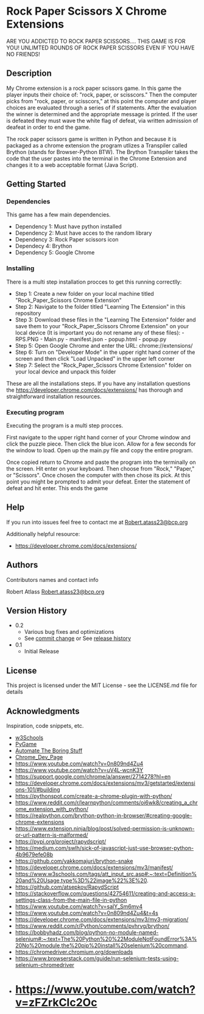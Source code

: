 # Rock Paper Scissors X Chrome Extensions

ARE YOU ADDICTED TO ROCK PAPER SCISSORS.... THIS GAME IS FOR YOU! UNLIMTED ROUNDS OF ROCK PAPER SCISSORS EVEN IF YOU HAVE NO FRIENDS!

## Description
My Chrome extension is a rock paper scissors game. In this game the player inputs their choice of: "rock, paper, or scisscors." 
Then the computer picks from "rock, paper, or scisscors," at this point the computer and player choices are evaluated through 
a series of if statements. After the evaluation the winner is determined and the appropriate message is printed. If the user is defeated they must wave the white flag of defeat, via written admission of deafeat in order to end the game.

The rock paper scissors game is written in Python and because it is packaged as a chrome extension the program utlizes a Transpiler called Brython (stands for Browser-Python BTW). The Brython Transpiler takes the code that the user pastes into the terminal in the Chrome Extension and changes it to a web acceptable format (Java Script). 

## Getting Started

### Dependencies
This game has a few main dependencies.

- Dependency 1: Must have python installed 
- Dependency 2: Must have acces to the random library
- Dependency 3: Rock Paper scissors icon
- Dependecy 4: Brython
- Dependency 5: Google Chrome

### Installing
There is a multi step installation procces to get this running correctlly:

- Step 1: Create a new folder on your local machine titled "Rock_Paper_Scissors Chrome Extension"
- Step 2: Navigate to the folder titled "Learning The Extension" in this repository
- Step 3: Download these files in the "Learning The Extension" folder and save them to your "Rock_Paper_Scissors Chrome Extension" on your local device (It is important you do not rename any of these files):
               - RPS.PNG
               - Main.py
               - manifest.json
               - popup.html
               - popup.py
- Step 5: Open Google Chrome and enter the URL: chrome://extensions/
- Step 6: Turn on "Developer Mode" in the upper right hand corner of the screen and then click "Load Unpacked" in the upper left corner
- Step 7: Select the "Rock_Paper_Scissors Chrome Extension" folder on your local device and unpack this folder

These are all the installations steps. If you have any installation questions the https://developer.chrome.com/docs/extensions/ has thorough and straightforward installation resources.

### Executing program
Executing the program is a multi step procces.

First navigate to the upper right hand corner of your Chrome window and click the puzzle piece. Then click the blue icon. Allow for a few seconds for the window to load. Open up the main.py file and copy the entire program. 

Once copied return to Chrome and paste the program into the terminally on the screen. Hit enter on your keyboard. Then choose from "Rock," "Paper," or "Scissors".
Once chosen the computer with then chose its pick. At this point you might be prompted to admit your defeat. Enter the statement of defeat and hit enter. This ends the game

## Help
If you run into issues feel free to contact me at Robert.atass23@bcp.org

Additionally helpful resource:
- https://developer.chrome.com/docs/extensions/

## Authors

Contributors names and contact info

Robert Atlass
Robert.atass23@bcp.org

## Version History

* 0.2
    * Various bug fixes and optimizations
    * See [commit change]() or See [release history]()
* 0.1
    * Initial Release

## License

This project is licensed under the MIT License - see the LICENSE.md file for details

## Acknowledgments

Inspiration, code snippets, etc.
* [w3Schools](https://www.w3schools.com/python/default.asp)
* [PyGame](https://www.pygame.org/docs/)
* [Automate The Boring Stuff](https://automatetheboringstuff.com/)
* [Chrome_Dev_Page](https://developer.chrome.com/docs/extensions/mv3/)
* https://www.youtube.com/watch?v=0n809nd4Zu4
* https://www.youtube.com/watch?v=uV4L-wcnK3Y
* https://support.google.com/chrome/a/answer/2714278?hl=en
* https://developer.chrome.com/docs/extensions/mv3/getstarted/extensions-101/#building
* https://pythonspot.com/create-a-chrome-plugin-with-python/
* https://www.reddit.com/r/learnpython/comments/oi6wk8/creating_a_chrome_extension_with_python/
* https://realpython.com/brython-python-in-browser/#creating-google-chrome-extensions
* https://www.extension.ninja/blog/post/solved-permission-is-unknown-or-url-pattern-is-malformed/
* https://pypi.org/project/rapydscript/
* https://medium.com/swlh/sick-of-javascript-just-use-browser-python-4b9679efe08b
* https://github.com/yakkomajuri/brython-snake
* https://developer.chrome.com/docs/extensions/mv3/manifest/
* https://www.w3schools.com/tags/att_input_src.asp#:~:text=Definition%20and%20Usage,type%3D%22image%22%3E%20.
* https://github.com/atsepkov/RapydScript
* https://stackoverflow.com/questions/42754611/creating-and-access-a-settings-class-from-the-main-file-in-python
* https://www.youtube.com/watch?v=salY_Sm6mv4
* https://www.youtube.com/watch?v=0n809nd4Zu4&t=4s
* https://developer.chrome.com/docs/extensions/mv3/mv3-migration/
* https://www.reddit.com/r/Python/comments/pvhrvg/brython/
* https://bobbyhadz.com/blog/python-no-module-named-selenium#:~:text=The%20Python%20%22ModuleNotFoundError%3A%20No%20module,the%20pip%20install%20selenium%20command.
* https://chromedriver.chromium.org/downloads
* https://www.browserstack.com/guide/run-selenium-tests-using-selenium-chromedriver
* # https://www.youtube.com/watch?v=zFZrkCIc2Oc
